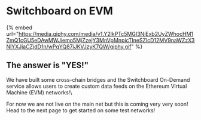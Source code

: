 # Switchboard on EVM

{% embed url="https://media.giphy.com/media/v1.Y2lkPTc5MGI3NjExb2UyZWhocHM1ZmQ1cGU5eDAwMWJiemo5MjZzejY3MnVpMnpicTlneSZlcD12MV9naWZzX3NlYXJjaCZjdD1n/wPqYQ87iJKVJzyK7QW/giphy.gif" %}

## The answer is "YES!"

We have built some cross-chain bridges and the Switchboard On-Demand service allows users to create custom data feeds on the Ethereum Virtual Machine (EVM) networks!\


For now we are not live on the main net but this is coming very very soon! Head to the next page to get started on some test networks!



